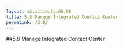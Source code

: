 ```yaml
---
layout: m3.activity.05.08
title: 5.8 Manage Integrated Contact Center
permalink: /5.8/
---
```

##5.8 Manage Integrated Contact Center

